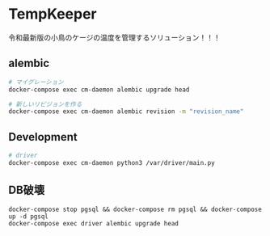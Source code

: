# TempKeeper

令和最新版の小鳥のケージの温度を管理するソリューション！！！


## alembic

```bash
# マイグレーション
docker-compose exec cm-daemon alembic upgrade head

# 新しいリビジョンを作る
docker-compose exec cm-daemon alembic revision -m "revision_name"
```

## Development

```bash
# driver
docker-compose exec cm-daemon python3 /var/driver/main.py
```


## DB破壊

```
docker-compose stop pgsql && docker-compose rm pgsql && docker-compose up -d pgsql
docker-compose exec driver alembic upgrade head
```
